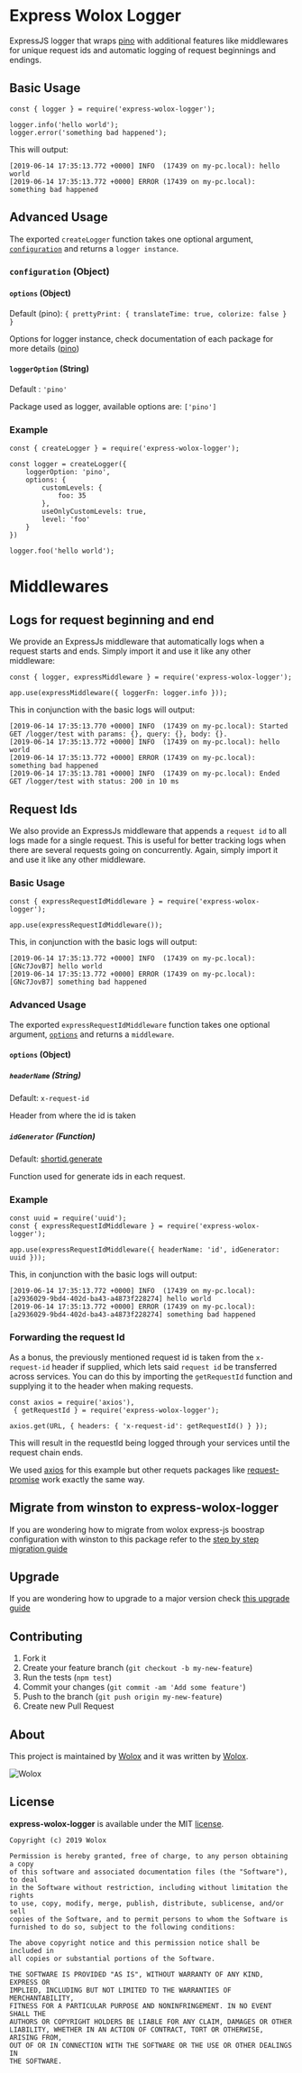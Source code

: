 # Express Wolox Logger

ExpressJS logger that wraps [pino](https://github.com/pinojs/pino) with additional features like middlewares for unique request ids and automatic logging of request beginnings and endings.

## Basic Usage
```
const { logger } = require('express-wolox-logger');

logger.info('hello world');
logger.error('something bad happened');
```
This will output:
```
[2019-06-14 17:35:13.772 +0000] INFO  (17439 on my-pc.local): hello world
[2019-06-14 17:35:13.772 +0000] ERROR (17439 on my-pc.local): something bad happened
```

## Advanced Usage

The exported `createLogger` function takes one optional argument,
[`configuration`](#configuration) and
returns a `logger instance`.

<a id=configuration></a>
### `configuration` (Object)

#### `options` (Object)
Default (pino): `{
  prettyPrint: {
    translateTime: true,
    colorize: false
  }
}`

Options for logger instance, check documentation of each package for more details ([pino](https://github.com/pinojs/pino/blob/master/docs/api.md#options))

#### `loggerOption` (String)
Default : `'pino'`

Package used as logger, available options are: `['pino']`

### Example
```
const { createLogger } = require('express-wolox-logger');

const logger = createLogger({ 
    loggerOption: 'pino',
    options: {
        customLevels: {
            foo: 35
        },
        useOnlyCustomLevels: true,
        level: 'foo'
    } 
})

logger.foo('hello world');
```

# Middlewares
## Logs for request beginning and end
We provide an ExpressJs middleware that automatically logs when a request starts and ends. Simply import it and use it like any other middleware:
```
const { logger, expressMiddleware } = require('express-wolox-logger');

app.use(expressMiddleware({ loggerFn: logger.info }));
```
This in conjunction with the basic logs will output:
```
[2019-06-14 17:35:13.770 +0000] INFO  (17439 on my-pc.local): Started GET /logger/test with params: {}, query: {}, body: {}.
[2019-06-14 17:35:13.772 +0000] INFO  (17439 on my-pc.local): hello world
[2019-06-14 17:35:13.772 +0000] ERROR (17439 on my-pc.local): something bad happened
[2019-06-14 17:35:13.781 +0000] INFO  (17439 on my-pc.local): Ended GET /logger/test with status: 200 in 10 ms
```

## Request Ids
We also provide an ExpressJs middleware that appends a `request id` to all logs made for a single request. This is useful for better tracking logs when there are several requests going on concurrently. Again, simply import it and use it like any other middleware.

### Basic Usage
```
const { expressRequestIdMiddleware } = require('express-wolox-logger');

app.use(expressRequestIdMiddleware());
```
This, in conjunction with the basic logs will output:
```
[2019-06-14 17:35:13.772 +0000] INFO  (17439 on my-pc.local): [GNc7JovB7] hello world
[2019-06-14 17:35:13.772 +0000] ERROR (17439 on my-pc.local): [GNc7JovB7] something bad happened
```

### Advanced Usage
The exported `expressRequestIdMiddleware` function takes one optional argument, [`options`](#options) and returns a `middleware`.

<a id=options></a>
#### `options` (Object)

##### `headerName` (String)
Default: `x-request-id`

Header from where the id is taken

##### `idGenerator` (Function)
Default: [shortid.generate](https://github.com/dylang/shortid#usage)

Function used for generate ids in each request.

### Example
```
const uuid = require('uuid');
const { expressRequestIdMiddleware } = require('express-wolox-logger');

app.use(expressRequestIdMiddleware({ headerName: 'id', idGenerator: uuid }));
```
This, in conjunction with the basic logs will output:
```
[2019-06-14 17:35:13.772 +0000] INFO  (17439 on my-pc.local): [a2936029-9bd4-402d-ba43-a4873f228274] hello world
[2019-06-14 17:35:13.772 +0000] ERROR (17439 on my-pc.local): [a2936029-9bd4-402d-ba43-a4873f228274] something bad happened
```

### Forwarding the request Id
As a bonus, the previously mentioned request id is taken from the `x-request-id` header if supplied, which lets said `request id` be transferred across services. You can do this by importing the `getRequestId` function and supplying it to the header when making requests.
```
const axios = require('axios'),
 { getRequestId } = require('express-wolox-logger');

axios.get(URL, { headers: { 'x-request-id': getRequestId() } });
```
This will result in the requestId being logged through your services until the request chain ends.

We used [axios](https://www.npmjs.com/package/axios) for this example but other requets packages like [request-promise](https://github.com/request/request-promise) work exactly the same way.

## Migrate from winston to express-wolox-logger
If you are wondering how to migrate from wolox express-js boostrap configuration with winston to this package refer to the [step by step migration guide](Migrate.md)


## Upgrade
If you are wondering how to upgrade to a major version check [this upgrade guide](UPGRADING.md)

## Contributing

1. Fork it
2. Create your feature branch (`git checkout -b my-new-feature`)
3. Run the tests (`npm test`)
4. Commit your changes (`git commit -am 'Add some feature'`)
5. Push to the branch (`git push origin my-new-feature`)
6. Create new Pull Request

## About

This project is maintained by [Wolox](https://github.com/wolox) and it was written by [Wolox](http://www.wolox.com.ar).

![Wolox](https://raw.githubusercontent.com/Wolox/press-kit/master/logos/logo_banner.png)

## License

**express-wolox-logger** is available under the MIT [license](LICENSE.md).

    Copyright (c) 2019 Wolox

    Permission is hereby granted, free of charge, to any person obtaining a copy
    of this software and associated documentation files (the "Software"), to deal
    in the Software without restriction, including without limitation the rights
    to use, copy, modify, merge, publish, distribute, sublicense, and/or sell
    copies of the Software, and to permit persons to whom the Software is
    furnished to do so, subject to the following conditions:

    The above copyright notice and this permission notice shall be included in
    all copies or substantial portions of the Software.

    THE SOFTWARE IS PROVIDED "AS IS", WITHOUT WARRANTY OF ANY KIND, EXPRESS OR
    IMPLIED, INCLUDING BUT NOT LIMITED TO THE WARRANTIES OF MERCHANTABILITY,
    FITNESS FOR A PARTICULAR PURPOSE AND NONINFRINGEMENT. IN NO EVENT SHALL THE
    AUTHORS OR COPYRIGHT HOLDERS BE LIABLE FOR ANY CLAIM, DAMAGES OR OTHER
    LIABILITY, WHETHER IN AN ACTION OF CONTRACT, TORT OR OTHERWISE, ARISING FROM,
    OUT OF OR IN CONNECTION WITH THE SOFTWARE OR THE USE OR OTHER DEALINGS IN
    THE SOFTWARE.
